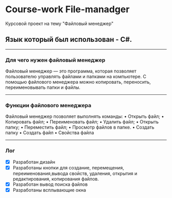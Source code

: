 # Course-work File-manadger
Курсовой проект на тему "Файловый менеджер"
## Язык который был использован - С#.
___
### Для чего нужен файловый менеджер
Файловый менеджер — это программа, которая позволяет пользователю управлять файлами и папками на компьютере. С помощью файлового менеджера можно копировать, переносить, переименовывать  папки и файлы.
___
### Функции файлового менеджера
Файловый менеджер позволяет выполнять команды:
•	Открыть файл;
•	Копировать файл;
•	Переименовать файл;
•	Удалить файл;
•	Открыть папку;
•	Переместить файл;
•	Просмотр файлов в папке.
•	Создать папку
•	Создать файл
•	Свойства файла

___
### Лог

- [x] Разработан дизайн
- [x] Разработаны кнопки для создание, перемещения, переименования,вывода свойств, удаления, открытия и редактирования, копирования файлов.
- [x] Разработан вывод поиска файлов
- [x] Разработаны всплывающие окна
